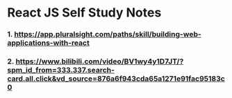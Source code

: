# React JS Self Study Notes
### 1. https://app.pluralsight.com/paths/skill/building-web-applications-with-react
### 2. https://www.bilibili.com/video/BV1wy4y1D7JT/?spm_id_from=333.337.search-card.all.click&vd_source=876a6f943cda65a1271e91fac95183c0

